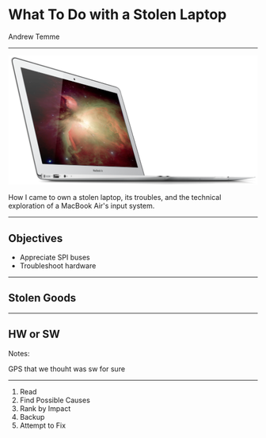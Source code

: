 # What To Do with a Stolen Laptop

Andrew Temme

---

<img src="images/MacBook_Air_Mid_2012.png">

How I came to own a stolen laptop,
its troubles, and the technical exploration of a MacBook Air's input system.

---

## Objectives

- Appreciate SPI buses
- Troubleshoot hardware

---

## Stolen Goods

---

## HW or SW

Notes:

GPS that we thouht was sw for sure

---

1. Read
2. Find Possible Causes
3. Rank by Impact
4. Backup
5. Attempt to Fix
 